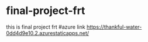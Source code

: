 # final-project-frt
this is final project frt
#azure link https://thankful-water-0dd4d9e10.2.azurestaticapps.net/
